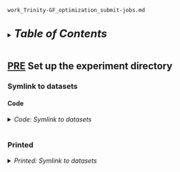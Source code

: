 
`work_Trinity-GF_optimization_submit-jobs.md`
<br />
<br />

<details>
<summary><font size="+2"><b><i>Table of Contents</i></b></font></summary>
<!-- MarkdownTOC -->

1. [PRE Set up the experiment directory](#pre-set-up-the-experiment-directory)
	1. [Symlink to datasets](#symlink-to-datasets)
		1. [Code](#code)
	1. [Printed](#printed)

<!-- /MarkdownTOC -->
</details>
<br />

<a id="pre-set-up-the-experiment-directory"></a>
## <u>PRE</u> Set up the experiment directory
<a id="symlink-to-datasets"></a>
### Symlink to datasets
<a id="code"></a>
#### Code
<details>
<summary><i>Code: Symlink to datasets</i></summary>

```bash
#!/bin/bash
#DONTRUN #CONTINUE

mkdir -p {FastQC,fastqs}_UMI-dedup/
mkdir -p fastqs_UMI-dedup/{symlinks,umi-tools_extract}
mkdir -p fastqs_UMI-dedup/

cd fastqs_UMI-dedup/symlinks \
    || echo "cd'ing failed; check on this..."

find_relative_path() {
    realpath --relative-to="${1}" "${2}"
}
```
</details>
<br />

<a id="printed"></a>
### Printed
<details>
<summary><i>Printed: Symlink to datasets</i></summary>

```txt


```
</details>
<br />
